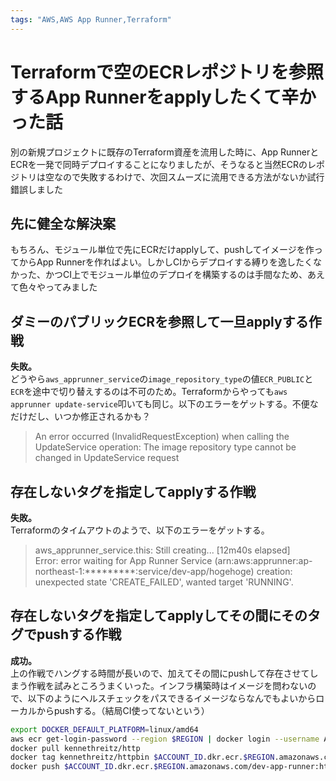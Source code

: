 ```yaml
---
tags: "AWS,AWS App Runner,Terraform"
---
```


# Terraformで空のECRレポジトリを参照するApp Runnerをapplyしたくて辛かった話

別の新規プロジェクトに既存のTerraform資産を流用した時に、App RunnerとECRを一発で同時デプロイすることになりましたが、そうなると当然ECRのレポジトリは空なので失敗するわけで、次回スムーズに流用できる方法がないか試行錯誤しました

## 先に健全な解決案

もちろん、モジュール単位で先にECRだけapplyして、pushしてイメージを作ってからApp Runnerを作ればよい。しかしCIからデプロイする縛りを逸したくなかった、かつCI上でモジュール単位のデプロイを構築するのは手間なため、あえて色々やってみました

## ダミーのパブリックECRを参照して一旦applyする作戦

**失敗。**  
どうやら`aws_apprunner_service`の`image_repository_type`の値`ECR_PUBLIC`と`ECR`を途中で切り替えするのは不可のため。Terraformからやっても`aws apprunner update-service`叩いても同じ。以下のエラーをゲットする。不便なだけだし、いつか修正されるかも？

> An error occurred (InvalidRequestException) when calling the UpdateService operation: The image repository type cannot be changed in UpdateService request

## 存在しないタグを指定してapplyする作戦

**失敗。**  
Terraformのタイムアウトのようで、以下のエラーをゲットする。

> aws_apprunner_service.this: Still creating... [12m40s elapsed]  
Error: error waiting for App Runner Service (arn:aws:apprunner:ap-northeast-1:*********:service/dev-app/hogehoge) creation: unexpected state 'CREATE_FAILED', wanted target 'RUNNING'. 

## 存在しないタグを指定してapplyしてその間にそのタグでpushする作戦

**成功。**  
上の作戦でハングする時間が長いので、加えてその間にpushして存在させてしまう作戦を試みところうまくいった。インフラ構築時はイメージを問わないので、以下のようにヘルスチェックをパスできるイメージならなんでもよいからローカルからpushする。（結局CI使ってないという）

```bash
export DOCKER_DEFAULT_PLATFORM=linux/amd64
aws ecr get-login-password --region $REGION | docker login --username AWS --password-stdin $ACCOUNT_ID.dkr.ecr.$REGION.amazonaws.com
docker pull kennethreitz/http
docker tag kennethreitz/httpbin $ACCOUNT_ID.dkr.ecr.$REGION.amazonaws.com/dev-app-runner:httpbin
docker push $ACCOUNT_ID.dkr.ecr.$REGION.amazonaws.com/dev-app-runner:httpbin
```
